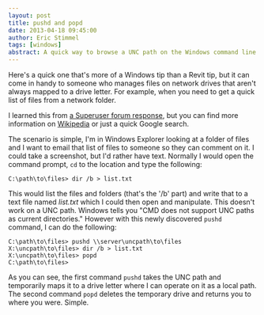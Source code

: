 ```yaml
---
layout: post
title: pushd and popd  
date: 2013-04-18 09:45:00 
author: Eric Stimmel  
tags: [windows]  
abstract: A quick way to browse a UNC path on the Windows command line. 
---
```


Here's a quick one that's more of a Windows tip than a Revit tip, but it can come in handy to someone who manages files on network drives that aren't always mapped to a drive letter. For example, when you need to get a quick list of files from a network folder. 

I learned this from [a Superuser forum response](http://superuser.com/questions/282963/can-you-browse-a-unc-path-using-a-command-line-environment-without-mapping-it-to), but you can find more information on [Wikipedia](http://en.wikipedia.org/wiki/Pushd_and_popd) or just a quick Google search. 

The scenario is simple, I'm in Windows Explorer looking at a folder of files and I want to email that list of files to someone so they can comment on it. I could take a screenshot, but I'd rather have text. Normally I would open the command prompt, `cd` to the location and type the following:

```
C:\path\to\files> dir /b > list.txt
``` 
   
This would list the files and folders (that's the '/b' part) and write that to a text file named _list.txt_ which I could then open and manipulate. This doesn't work on a UNC path. Windows tells you "CMD does not support UNC paths as current directories." However with this newly discovered `pushd` command, I can do the following:

```
C:\path\to\files> pushd \\server\uncpath\to\files
X:\uncpath\to\files> dir /b > list.txt
X:\uncpath\to\files> popd
C:\path\to\files>
``` 

As you can see, the first command `pushd` takes the UNC path and temporarily maps it to a drive letter where I can operate on it as a local path. The second command `popd` deletes the temporary drive and returns you to where you were. Simple.
